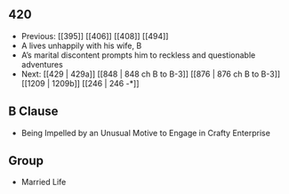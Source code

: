 ## 420
- Previous: [[395]] [[406]] [[408]] [[494]] 
- A lives unhappily with his wife, B
- A’s marital discontent prompts him to reckless and questionable adventures
- Next: [[429 | 429a]] [[848 | 848 ch B to B-3]] [[876 | 876 ch B to B-3]] [[1209 | 1209b]] [[246 | 246 -*]] 

## B Clause
- Being Impelled by an Unusual Motive to Engage in Crafty Enterprise

## Group
- Married Life


